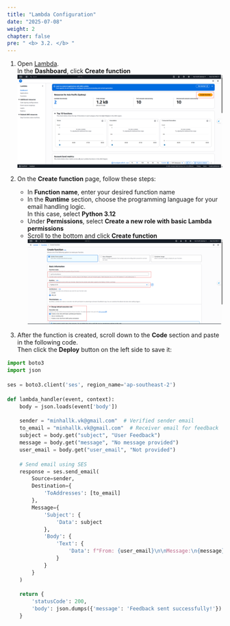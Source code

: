 ```yaml
---
title: "Lambda Configuration"
date: "2025-07-08"
weight: 2
chapter: false
pre: " <b> 3.2. </b> "
---
```


1. Open [Lambda](https://ap-southeast-2.console.aws.amazon.com/lambda/home?region=ap-southeast-2#/discover).  
   In the **Dashboard**, click **Create function**  
![Connect](</images/SES/4.2/4.2.1.png>)

2. On the **Create function** page, follow these steps:  
   + In **Function name**, enter your desired function name  
   + In the **Runtime** section, choose the programming language for your email handling logic.  
     In this case, select **Python 3.12**  
   + Under **Permissions**, select **Create a new role with basic Lambda permissions**  
   + Scroll to the bottom and click **Create function**  
![Connect](</images/SES/4.2/4.2.2.png>)

3. After the function is created, scroll down to the **Code** section and paste in the following code.  
   Then click the **Deploy** button on the left side to save it:

```python
import boto3
import json

ses = boto3.client('ses', region_name='ap-southeast-2')

def lambda_handler(event, context):
    body = json.loads(event['body'])

    sender = "minhallk.vk@gmail.com"  # Verified sender email
    to_email = "minhallk.vk@gmail.com"  # Receiver email for feedback
    subject = body.get("subject", "User Feedback")
    message = body.get("message", "No message provided")
    user_email = body.get("user_email", "Not provided")

    # Send email using SES
    response = ses.send_email(
        Source=sender,
        Destination={
            'ToAddresses': [to_email]
        },
        Message={
            'Subject': {
                'Data': subject
            },
            'Body': {
                'Text': {
                    'Data': f"From: {user_email}\n\nMessage:\n{message}"
                }
            }
        }
    )

    return {
        'statusCode': 200,
        'body': json.dumps({'message': 'Feedback sent successfully!'})
    }
